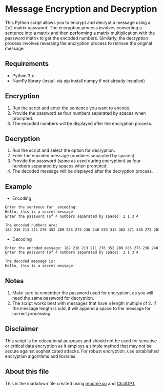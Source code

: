 # Message Encryption and Decryption

This Python script allows you to encrypt and decrypt a message using a 2x2 matrix password. The encryption process involves converting a sentence into a matrix and then performing a matrix multiplication with the password matrix to get the encoded numbers. Similarly, the decryption process involves reversing the encryption process to retrieve the original message.

## Requirements
- Python 3.x
- NumPy library (install via pip install numpy if not already installed)

## Encryption
1. Run the script and enter the sentence you want to encode.
2. Provide the password as four numbers separated by spaces when prompted.
3. The encoded numbers will be displayed after the encryption process.

## Decryption
1. Run the script and select the option for decryption.
2. Enter the encoded message (numbers separated by spaces).
3. Provide the password (same as used during encryption) as four  numbers separated by spaces when prompted.
4. The decoded message will be displayed after the decryption process.

## Example

- Encoding
```bash
Enter the sentence for  encoding:
Hello, this is a secret message!
Enter the password (of 4 numbers separated by space): 2 1 3 4

The encoded numbers are:
182 210 213 211 276 352 289 285 275 236 240 259 313 362 371 330 272 283 

```

- Decoding 
```bash
Enter the encoded message: 182 210 213 211 276 352 289 285 275 236 240 259 313 362 371 330 272 283
Enter the password (of 4 numbers separated by space): 2 1 3 4

The decoded message is:
Hello, this is a secret message!

```

## Notes
1. Make sure to remember the password used for encryption, as you will need the same password for decryption.
2. The script works best with messages that have a length multiple of 2. If the message length is odd, it will append a space to the message for correct processing.

## Disclaimer
This script is for educational purposes and should not be used for sensitive or critical data encryption as it employs a simple method that may not be secure against sophisticated attacks. For robust encryption, use established encryption algorithms and libraries.



## About this file
This is the markdown file created using [readme.so](https://readme.so/) and [ChatGPT](https://chat.openai.com/)
